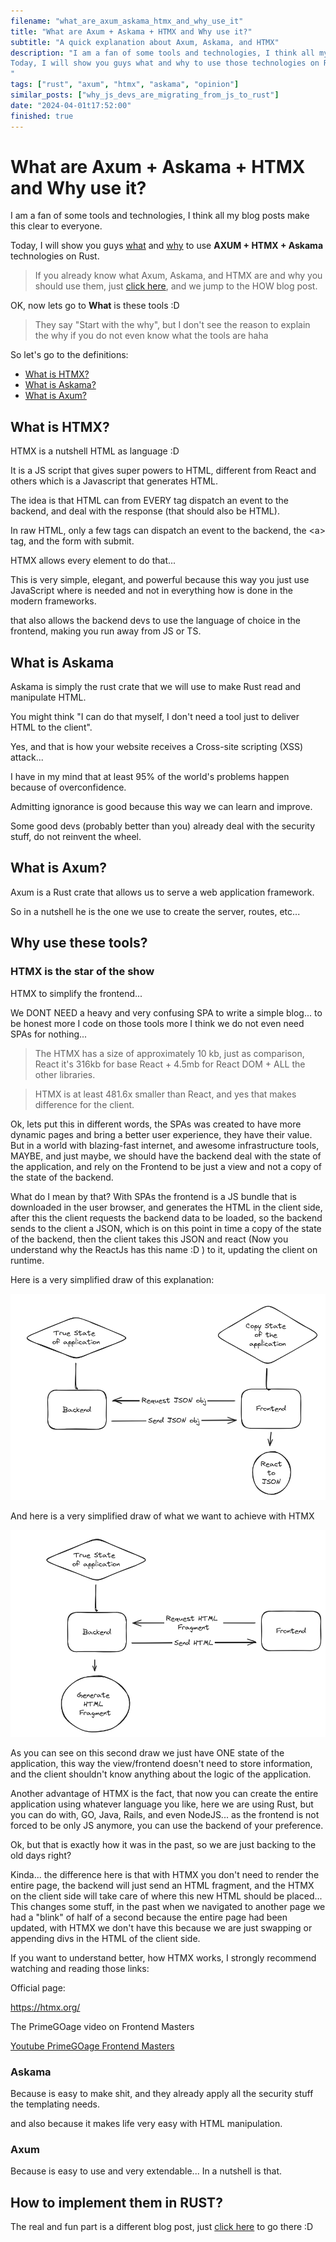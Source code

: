 ```yaml
---
filename: "what_are_axum_askama_htmx_and_why_use_it"
title: "What are Axum + Askama + HTMX and Why use it?"
subtitle: "A quick explanation about Axum, Askama, and HTMX"
description: "I am a fan of some tools and technologies, I think all my blog posts make this clear to everyone.
Today, I will show you guys what and why to use those technologies on Rust.
"
tags: ["rust", "axum", "htmx", "askama", "opinion"]
similar_posts: ["why_js_devs_are_migrating_from_js_to_rust"]
date: "2024-04-01t17:52:00"
finished: true
---
```


# What are Axum + Askama + HTMX and Why use it?

I am a fan of some tools and technologies, I think all my blog posts make this clear to everyone.

Today, I will show you guys [what](#what-is-htmx) and [why](#why-use-these-tools) to use **AXUM + HTMX + Askama** technologies on Rust.

> If you already know what Axum, Askama, and HTMX are and why you should use them, just [click here](/blog/how_use_axum_askama_htmx), and we jump to the HOW blog post.

OK, now lets go to **What** is these tools :D 

> They say "Start with the why", but I don't see the reason to explain the why if you do not even know what the tools are haha

So let's go to the definitions:
- [What is HTMX?](#what-is-htmx)
- [What is Askama?](#what-is-askama)
- [What is Axum?](#what-is-axum)

## <a name="what-is-htmx"></a> What is HTMX?
HTMX is a nutshell HTML as language :D

It is a JS script that gives super powers to HTML, different from React and others which is a Javascript that generates HTML.

The idea is that HTML can from EVERY tag dispatch an event to the backend, and deal with the response (that should also be HTML).

In raw HTML, only a few tags can dispatch an event to the backend, the \<a\> tag, and the form with submit.

HTMX allows every element to do that...

This is very simple, elegant, and powerful because this way you just use JavaScript where is needed and not in everything how is done in the modern frameworks.

that also allows the backend devs to use the language of choice in the frontend, making you run away from JS or TS.

## <a name="what-is-askama"></a> What is Askama
Askama is simply the rust crate that we will use to make Rust read and manipulate HTML.

You might think "I can do that myself, I don't need a tool just to deliver HTML to the client".

Yes, and that is how your website receives a Cross-site scripting (XSS) attack...

I have in my mind that at least 95% of the world's problems happen because of overconfidence.

Admitting ignorance is good because this way we can learn and improve.

Some good devs (probably better than you) already deal with the security stuff, do not reinvent the wheel.

## <a name="what-is-axum"></a> What is Axum?
Axum is a Rust crate that allows us to serve a web application framework.

So in a nutshell he is the one we use to create the server, routes, etc...

## <a name="why-use-these-tools"></a> Why use these tools?

### HTMX is the star of the show

HTMX to simplify the frontend...

We DONT NEED a heavy and very confusing SPA to write a simple blog... to be honest more I code on those tools more I think we do not even need SPAs for nothing...

> The HTMX has a size of approximately 10 kb, just as comparison, React it's 316kb for base React + 4.5mb for React DOM + ALL the other libraries.

> HTMX is at least 481.6x smaller than React, and yes that makes difference for the client.


Ok, lets put this in different words, the SPAs was created to have more dynamic pages and bring a better user experience, they have their value. But in a world with blazing-fast internet, and awesome infrastructure tools, MAYBE, and just maybe, we should have the backend deal with the state of the application, and rely on the Frontend to be just a view and not a copy of the state of the backend.

What do I mean by that? With SPAs the frontend is a JS bundle that is downloaded in the user browser, and generates the HTML in the client side, after this the client requests the backend data to be loaded, so the backend sends to the client a JSON, which is on this point in time a copy of the state of the backend, then the client takes this JSON and react (Now you understand why the ReactJs has this name :D ) to it, updating the client on runtime. 

Here is a very simplified draw of this explanation: 

![spa exemple](/assets/spa_draw_exemple.png)

And here is a very simplified draw of what we want to achieve with HTMX

![htmx exemple](/assets/htmx_exemple.png)

As you can see on this second draw we just have ONE state of the application, this way the view/frontend doesn't need to store information, and the client shouldn't know anything about the logic of the application.

Another advantage of HTMX is the fact, that now you can create the entire application using whatever language you like, here we are using Rust, but you can do with, GO, Java, Rails, and even NodeJS... as the frontend is not forced to be only JS anymore, you can use the backend of your preference.

Ok, but that is exactly how it was in the past, so we are just backing to the old days right?

Kinda... the difference here is that with HTMX you don't need to render the entire page, the backend will just send an HTML fragment, and the HTMX on the client side will take care of where this new HTML should be placed... This changes some stuff, in the past when we navigated to another page we had a "blink" of half of a second because the entire page had been updated, with HTMX we don't have this because we are just swapping or appending divs in the HTML of the client side.

If you want to understand better, how HTMX works, I strongly recommend watching and reading those links:

Official page:

<a href="https://htmx.org/" target="_blank">https://htmx.org/</a>

The PrimeGOage video on Frontend Masters


<a href="https://www.youtube.com/watch?v=SZ0nR3QHebM" target="_blank">
Youtube PrimeGOage Frontend Masters
</a>

### Askama
Because is easy to make shit, and they already apply all the security stuff the templating needs.

and also because it makes life very easy with HTML manipulation.

### Axum
Because is easy to use and very extendable... In a nutshell is that.

## How to implement them in RUST?

The real and fun part is a different blog post, just [click here](/blog/how_use_axum_askama_htmx) to go there :D
